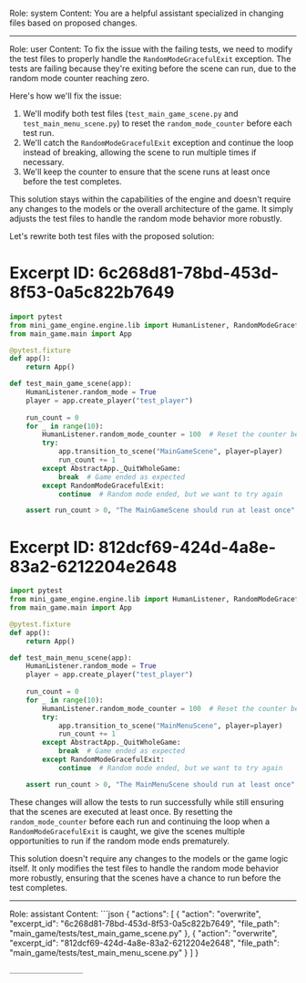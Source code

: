 Role: system
Content: You are a helpful assistant specialized in changing files based on proposed changes.
__________________
Role: user
Content: To fix the issue with the failing tests, we need to modify the test files to properly handle the `RandomModeGracefulExit` exception. The tests are failing because they're exiting before the scene can run, due to the random mode counter reaching zero.

Here's how we'll fix the issue:

1. We'll modify both test files (`test_main_game_scene.py` and `test_main_menu_scene.py`) to reset the `random_mode_counter` before each test run.
2. We'll catch the `RandomModeGracefulExit` exception and continue the loop instead of breaking, allowing the scene to run multiple times if necessary.
3. We'll keep the counter to ensure that the scene runs at least once before the test completes.

This solution stays within the capabilities of the engine and doesn't require any changes to the models or the overall architecture of the game. It simply adjusts the test files to handle the random mode behavior more robustly.

Let's rewrite both test files with the proposed solution:

# Excerpt ID: 6c268d81-78bd-453d-8f53-0a5c822b7649
```python main_game/tests/test_main_game_scene.py
import pytest
from mini_game_engine.engine.lib import HumanListener, RandomModeGracefulExit, AbstractApp
from main_game.main import App

@pytest.fixture
def app():
    return App()

def test_main_game_scene(app):
    HumanListener.random_mode = True
    player = app.create_player("test_player")
    
    run_count = 0
    for _ in range(10):
        HumanListener.random_mode_counter = 100  # Reset the counter before each run
        try:
            app.transition_to_scene("MainGameScene", player=player)
            run_count += 1
        except AbstractApp._QuitWholeGame:
            break  # Game ended as expected
        except RandomModeGracefulExit:
            continue  # Random mode ended, but we want to try again

    assert run_count > 0, "The MainGameScene should run at least once"
```

# Excerpt ID: 812dcf69-424d-4a8e-83a2-6212204e2648
```python main_game/tests/test_main_menu_scene.py
import pytest
from mini_game_engine.engine.lib import HumanListener, RandomModeGracefulExit, AbstractApp
from main_game.main import App

@pytest.fixture
def app():
    return App()

def test_main_menu_scene(app):
    HumanListener.random_mode = True
    player = app.create_player("test_player")
    
    run_count = 0
    for _ in range(10):
        HumanListener.random_mode_counter = 100  # Reset the counter before each run
        try:
            app.transition_to_scene("MainMenuScene", player=player)
            run_count += 1
        except AbstractApp._QuitWholeGame:
            break  # Game ended as expected
        except RandomModeGracefulExit:
            continue  # Random mode ended, but we want to try again

    assert run_count > 0, "The MainMenuScene should run at least once"
```

These changes will allow the tests to run successfully while still ensuring that the scenes are executed at least once. By resetting the `random_mode_counter` before each run and continuing the loop when a `RandomModeGracefulExit` is caught, we give the scenes multiple opportunities to run if the random mode ends prematurely.

This solution doesn't require any changes to the models or the game logic itself. It only modifies the test files to handle the random mode behavior more robustly, ensuring that the scenes have a chance to run before the test completes.
__________________
Role: assistant
Content: ```json
{
  "actions": [
    {
      "action": "overwrite",
      "excerpt_id": "6c268d81-78bd-453d-8f53-0a5c822b7649",
      "file_path": "main_game/tests/test_main_game_scene.py"
    },
    {
      "action": "overwrite",
      "excerpt_id": "812dcf69-424d-4a8e-83a2-6212204e2648",
      "file_path": "main_game/tests/test_main_menu_scene.py"
    }
  ]
}
```
__________________

